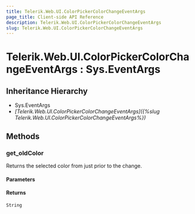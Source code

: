 ```yaml
---
title: Telerik.Web.UI.ColorPickerColorChangeEventArgs
page_title: Client-side API Reference
description: Telerik.Web.UI.ColorPickerColorChangeEventArgs
slug: Telerik.Web.UI.ColorPickerColorChangeEventArgs
---
```


# Telerik.Web.UI.ColorPickerColorChangeEventArgs : Sys.EventArgs 

## Inheritance Hierarchy

* Sys.EventArgs
* *[Telerik.Web.UI.ColorPickerColorChangeEventArgs]({%slug Telerik.Web.UI.ColorPickerColorChangeEventArgs%})*


## Methods

###  get_oldColor

Returns the selected color from just prior to the change.

#### Parameters

#### Returns

`String`

